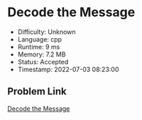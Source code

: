 # Decode the Message

- Difficulty: Unknown
- Language: cpp
- Runtime: 9 ms
- Memory: 7.2 MB
- Status: Accepted
- Timestamp: 2022-07-03 08:23:00

## Problem Link
[Decode the Message](https://leetcode.com/problems/decode-the-message)

